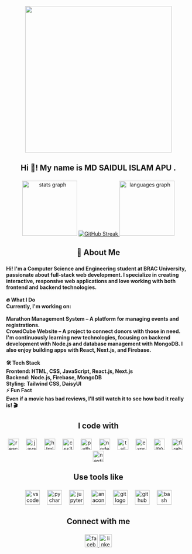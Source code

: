 <div align="center">
  <img height="400" src="https://i.ibb.co.com/zTDjMZ3x/8ab0d9cb-fa6c-41bf-be16-6adc41c6f013.jpg"  />
</div>

###

<h2 align="center">Hi 👋! My name is MD SAIDUL ISLAM APU .</h2>

###

<div align="center">
  <img src="https://github-readme-stats.vercel.app/api?username=Sais-opu&hide_title=false&hide_rank=false&show_icons=true&include_all_commits=true&count_private=true&disable_animations=false&theme=dracula&locale=en&hide_border=false" height="150" alt="stats graph"  />

  <a href="https://git.io/streak-stats">
    <img src="https://nirzak-streak-stats.vercel.app?user=Sais-opu&theme=dark" alt="GitHub Streak" />
  </a>

  <img src="https://github-readme-stats.vercel.app/api/top-langs?username=Sais-opu&locale=en&hide_title=false&layout=compact&card_width=320&langs_count=5&theme=dracula&hide_border=false" height="150" alt="languages graph"  />
</div>

###

<h2 align="center">👋 About Me</h2>

###

<h4 align="left">Hi! I'm a Computer Science and Engineering student at BRAC University, passionate about full-stack web development. I specialize in creating interactive, responsive web applications and love working with both frontend and backend technologies.<br><br>🔥 What I Do<br>Currently, I'm working on:<br><br>Marathon Management System – A platform for managing events and registrations.<br>CrowdCube Website – A project to connect donors with those in need.<br>I'm continuously learning new technologies, focusing on backend development with Node.js and database management with MongoDB. I also enjoy building apps with React, Next.js, and Firebase.<br><br>🛠 Tech Stack<br>Frontend: HTML, CSS, JavaScript, React.js, Next.js<br>Backend: Node.js, Firebase, MongoDB<br>Styling: Tailwind CSS, DaisyUI<br>⚡ Fun Fact<br>Even if a movie has bad reviews, I’ll still watch it to see how bad it really is! 🎬</h4>

###

<h2 align="center">I code with</h2>

###

<div align="center">
  <img src="https://cdn.jsdelivr.net/gh/devicons/devicon/icons/react/react-original.svg" height="30" alt="react logo"  />
  <img width="12" />
  <img src="https://cdn.jsdelivr.net/gh/devicons/devicon/icons/javascript/javascript-original.svg" height="30" alt="javascript logo"  />
  <img width="12" />
  <img src="https://cdn.jsdelivr.net/gh/devicons/devicon/icons/html5/html5-original.svg" height="30" alt="html5 logo"  />
  <img width="12" />
  <img src="https://cdn.jsdelivr.net/gh/devicons/devicon/icons/css3/css3-original.svg" height="30" alt="css3 logo"  />
  <img width="12" />
  <img src="https://cdn.jsdelivr.net/gh/devicons/devicon/icons/python/python-original.svg" height="30" alt="python logo"  />
  <img width="12" />
  <img src="https://cdn.simpleicons.org/nodedotjs/339933" height="30" alt="nodejs logo"  />
  <img width="12" />
  <img src="https://cdn.simpleicons.org/tailwindcss/06B6D4" height="30" alt="tailwindcss logo"  />
  <img width="12" />
  <img src="https://skillicons.dev/icons?i=express" height="30" alt="express logo"  />
  <img width="12" />
  <img src="https://skillicons.dev/icons?i=mongodb" height="30" alt="mongodb logo"  />
  <img width="12" />
  <img src="https://skillicons.dev/icons?i=firebase" height="30" alt="firebase logo"  />
  <img width="12" />
  <img src="https://cdn.jsdelivr.net/gh/devicons/devicon/icons/nextjs/nextjs-original.svg" height="30" alt="nextjs logo"  />
</div>

###

<h2 align="center">Use tools like</h2>

###

<div align="center">
  <img src="https://cdn.jsdelivr.net/gh/devicons/devicon/icons/vscode/vscode-original.svg" height="40" alt="vscode logo"  />
  <img width="12" />
  <img src="https://cdn.jsdelivr.net/gh/devicons/devicon/icons/pycharm/pycharm-original.svg" height="40" alt="pycharm logo"  />
  <img width="12" />
  <img src="https://cdn.simpleicons.org/jupyter/F37626" height="40" alt="jupyter logo"  />
  <img width="12" />
  <img src="https://cdn.simpleicons.org/anaconda/44A833" height="40" alt="anaconda logo"  />
  <img width="12" />
  <img src="https://cdn.simpleicons.org/git/F05032" height="40" alt="git logo"  />
  <img width="12" />
  <img src="https://skillicons.dev/icons?i=github" height="40" alt="github logo"  />
  <img width="12" />
  <img src="https://cdn.jsdelivr.net/gh/devicons/devicon/icons/bash/bash-original.svg" height="40" alt="bash logo"  />
</div>

###

<h2 align="center">Connect with me</h2>

###

<div align="center">
  <a href="https://www.facebook.com/sais.opu.2024" target="_blank">
    <img src="https://img.shields.io/static/v1?message=Facebook&logo=facebook&label=&color=1877F2&logoColor=white&labelColor=&style=flat" height="35" alt="facebook logo"  />
  </a>
  <a href="https://www.linkedin.com/in/md-saidul-islam-apu-5b6306228/" target="_blank">
    <img src="https://img.shields.io/static/v1?message=LinkedIn&logo=linkedin&label=&color=0077B5&logoColor=white&labelColor=&style=flat" height="35" alt="linkedin logo"  />
  </a>
</div>

###
